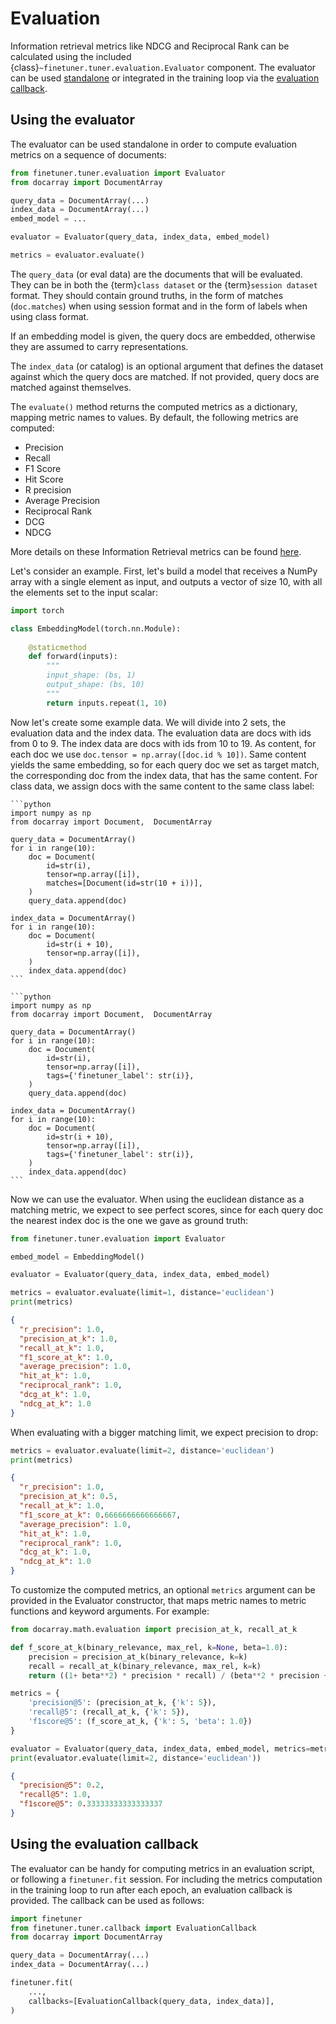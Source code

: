 # Evaluation

Information retrieval metrics like NDCG and Reciprocal Rank can be calculated using the included 
{class}`~finetuner.tuner.evaluation.Evaluator` component. The evaluator can be used
[standalone](#using-the-evaluator)
or integrated in the training loop via the [evaluation callback](#using-the-evaluation-callback).


## Using the evaluator

The evaluator can be used standalone in order to compute evaluation metrics on a sequence
of documents:
```python
from finetuner.tuner.evaluation import Evaluator
from docarray import DocumentArray

query_data = DocumentArray(...)
index_data = DocumentArray(...)
embed_model = ...

evaluator = Evaluator(query_data, index_data, embed_model)

metrics = evaluator.evaluate()
```

The `query_data` (or eval data) are the documents that will be evaluated. They can be in both the
{term}`class dataset` or the {term}`session dataset` format. They should contain ground truths, in the form of
matches (`doc.matches`) when using session format and in the form of labels when using class format.

If an embedding model is given, the query docs are embedded, otherwise they are assumed to carry
representations.

The `index_data` (or catalog) is an optional argument that defines the dataset against which the
query docs are matched. If not provided, query docs are matched against themselves.

The `evaluate()` method returns the computed metrics as a dictionary, mapping metric names to values.
By default, the following metrics are computed:

- Precision
- Recall
- F1 Score
- Hit Score
- R precision
- Average Precision
- Reciprocal Rank
- DCG
- NDCG

More details on these Information Retrieval metrics can be found
[here](https://en.wikipedia.org/wiki/Evaluation_measures_(information_retrieval)).

Let's consider an example. First, let's build a model that receives a NumPy array with a single element as input, and
outputs a vector of size 10, with all the elements set to the input scalar:
```python
import torch

class EmbeddingModel(torch.nn.Module):
    
    @staticmethod
    def forward(inputs):
        """
        input_shape: (bs, 1)
        output_shape: (bs, 10)
        """
        return inputs.repeat(1, 10)
```

Now let's create some example data. We will divide into 2 sets, the evaluation data and the index data. The
evaluation data are docs with ids from 0 to 9. The index data are docs with ids from 10 to 19. As content, for
each doc we use `doc.tensor = np.array([doc.id % 10])`. Same content yields the same embedding, so for each
query doc we set as target match, the corresponding doc from the index data, that has the same content. For
class data, we assign docs with the same content to the same class label:

````{tab} Session data
```python
import numpy as np
from docarray import Document,  DocumentArray

query_data = DocumentArray()
for i in range(10):
    doc = Document(
        id=str(i),
        tensor=np.array([i]),
        matches=[Document(id=str(10 + i))],
    )
    query_data.append(doc)

index_data = DocumentArray()
for i in range(10):
    doc = Document(
        id=str(i + 10),
        tensor=np.array([i]),
    )
    index_data.append(doc)
```
````

````{tab} Class data
```python
import numpy as np
from docarray import Document,  DocumentArray

query_data = DocumentArray()
for i in range(10):
    doc = Document(
        id=str(i),
        tensor=np.array([i]),
        tags={'finetuner_label': str(i)},
    )
    query_data.append(doc)

index_data = DocumentArray()
for i in range(10):
    doc = Document(
        id=str(i + 10),
        tensor=np.array([i]),
        tags={'finetuner_label': str(i)},
    )
    index_data.append(doc)
```
````

Now we can use the evaluator. When using the euclidean distance as a matching metric, we expect to see
perfect scores, since for each query doc the nearest index doc is the one we gave as ground truth:

```python
from finetuner.tuner.evaluation import Evaluator

embed_model = EmbeddingModel()

evaluator = Evaluator(query_data, index_data, embed_model)

metrics = evaluator.evaluate(limit=1, distance='euclidean')
print(metrics)
```
```json
{
  "r_precision": 1.0,
  "precision_at_k": 1.0,
  "recall_at_k": 1.0,
  "f1_score_at_k": 1.0,
  "average_precision": 1.0,
  "hit_at_k": 1.0,
  "reciprocal_rank": 1.0,
  "dcg_at_k": 1.0,
  "ndcg_at_k": 1.0
}
```

When evaluating with a bigger matching limit, we expect precision to drop:
```python
metrics = evaluator.evaluate(limit=2, distance='euclidean')
print(metrics)
```
```json
{
  "r_precision": 1.0,
  "precision_at_k": 0.5,
  "recall_at_k": 1.0,
  "f1_score_at_k": 0.6666666666666667,
  "average_precision": 1.0,
  "hit_at_k": 1.0,
  "reciprocal_rank": 1.0,
  "dcg_at_k": 1.0,
  "ndcg_at_k": 1.0
}
```

To customize the computed metrics, an optional `metrics` argument can be provided in
the Evaluator constructor, that maps metric names to metric functions and keyword
arguments. For example:

```python
from docarray.math.evaluation import precision_at_k, recall_at_k

def f_score_at_k(binary_relevance, max_rel, k=None, beta=1.0):
    precision = precision_at_k(binary_relevance, k=k)
    recall = recall_at_k(binary_relevance, max_rel, k=k)
    return ((1+ beta**2) * precision * recall) / (beta**2 * precision + recall)

metrics = {
    'precision@5': (precision_at_k, {'k': 5}),
    'recall@5': (recall_at_k, {'k': 5}),
    'f1score@5': (f_score_at_k, {'k': 5, 'beta': 1.0})
}

evaluator = Evaluator(query_data, index_data, embed_model, metrics=metrics)
print(evaluator.evaluate(limit=2, distance='euclidean'))
```
```json
{
  "precision@5": 0.2,
  "recall@5": 1.0,
  "f1score@5": 0.33333333333333337
}
```

## Using the evaluation callback

The evaluator can be handy for computing metrics in an evaluation script, or following a `finetuner.fit`
session. For including the metrics computation in the training loop to run after each epoch, an
evaluation callback is provided. The callback can be used as follows:

```python
import finetuner
from finetuner.tuner.callback import EvaluationCallback
from docarray import DocumentArray

query_data = DocumentArray(...)
index_data = DocumentArray(...)

finetuner.fit(
    ...,
    callbacks=[EvaluationCallback(query_data, index_data)],
)

```
